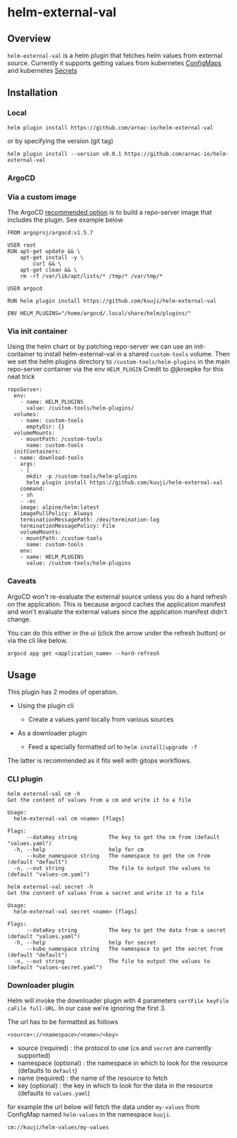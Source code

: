 # helm-external-val

## Overview

`helm-external-val` is a helm plugin that fetches helm values from external source.
Currently it supports getting values from kubernetes [ConfigMaps](https://kubernetes.io/docs/concepts/configuration/configmap/) and kubernetes [Secrets](https://kubernetes.io/docs/concepts/configuration/secret/)

## Installation

### Local

```
helm plugin install https://github.com/arnac-io/helm-external-val
```

or by specifying the version (git tag)

```
helm plugin install --version v0.0.1 https://github.com/arnac-io/helm-external-val
```


### ArgoCD

### Via a custom image

The ArgoCD [recommended option](https://argo-cd.readthedocs.io/en/stable/user-guide/helm/#helm-plugins) is to build a repo-server image that includes the plugin.
See example below

```
FROM argoproj/argocd:v1.5.7

USER root
RUN apt-get update && \
    apt-get install -y \
        curl && \
    apt-get clean && \
    rm -rf /var/lib/apt/lists/* /tmp/* /var/tmp/*

USER argocd

RUN helm plugin install https://github.com/kuuji/helm-external-val

ENV HELM_PLUGINS="/home/argocd/.local/share/helm/plugins/"
```

### Via init container

Using the helm chart or by patching repo-server we can use an init-container to install helm-external-val in a shared `custom-tools` volume.
Then we set the helm plugins directory to `/custom-tools/helm-plugins` in the main repo-server container via the env `HELM_PLUGIN`
Credit to @jkroepke for this neat trick

```
repoServer:
  env:
    - name: HELM_PLUGINS
      value: /custom-tools/helm-plugins/
  volumes:
    - name: custom-tools
      emptyDir: {}
  volumeMounts:
    - mountPath: /custom-tools
      name: custom-tools
  initContainers:
  - name: download-tools
    args:
    - |
      mkdir -p /custom-tools/helm-plugins
      helm plugin install https://github.com/kuuji/helm-external-val
    command:
    - sh
    - -ec
    image: alpine/helm:latest
    imagePullPolicy: Always
    terminationMessagePath: /dev/termination-log
    terminationMessagePolicy: File
    volumeMounts:
    - mountPath: /custom-tools
      name: custom-tools
    env:
    - name: HELM_PLUGINS
      value: /custom-tools/helm-plugins
```

### Caveats

ArgoCD won't re-evaluate the external source unless you do a hard refresh on the application. This is because argocd caches the application manifest and won't evaluate the external values since the application manifest didn't change.

You can do this either in the ui (click the arrow under the refresh button) or via the cli like below.

```
argocd app get <application_name> --hard-refresh
```

## Usage

This plugin has 2 modes of operation.

- Using the plugin cli
  - Create a values.yaml locally from various sources

- As a downloader plugin
  - Feed a specially formatted url to `helm install|upgrade -f`

The latter is recommended as it fits well with gitops workflows.


### CLI plugin

```
helm external-val cm -h
Get the content of values from a cm and write it to a file

Usage:
  helm-external-val cm <name> [flags]

Flags:
      --dataKey string          The key to get the cm from (default "values.yaml")
  -h, --help                    help for cm
      --kube_namespace string   The namespace to get the cm from (default "default")
  -o, --out string              The file to output the values to (default "values-cm.yaml")
```

```
helm external-val secret -h
Get the content of values from a secret and write it to a file

Usage:
  helm-external-val secret <name> [flags]

Flags:
      --dataKey string          The key to get the data from a secret (default "values.yaml")
  -h, --help                    help for secret
      --kube_namespace string   The namespace to get the secret from (default "default")
  -o, --out string              The file to output the values to (default "values-secret.yaml")
```

### Downloader plugin

Helm will invoke the downloader plugin with 4 parameters `certFile keyFile caFile full-URL`. In our case we're ignoring the first 3.

The url has to be formatted as follows 

```
<source>://<namespace>/<name>/<key>
```

- source (required) : the protocol to use (`cm` and `secret` are currently supported)
- namespace (optional) : the namespace in which to look for the resource (defaults to `default`)
- name (required) : the name of the resource to fetch
- key (optional) : the key in which to look for the data in the resource (defaults to `values.yaml`)

for example the url below will fetch the data under `my-values` from ConfigMap named `helm-values` in the namespace `kuuji`.

```
cm://kuuji/helm-values/my-values
```
